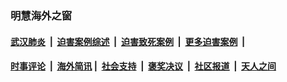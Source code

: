 
### 明慧海外之窗

####  [武汉肺炎](indexes/365.md?t=05190001) &nbsp;|&nbsp;  [迫害案例综述](indexes/328.md?t=05190001) &nbsp;|&nbsp; [迫害致死案例](indexes/277.md?t=05190001)  &nbsp;|&nbsp; [更多迫害案例](indexes/81.md?t=05190001)  &nbsp;|&nbsp; 
####  [时事评论](indexes/19.md?t=05190001) &nbsp;|&nbsp; [海外简讯](indexes/245.md?t=05190001)&nbsp;|&nbsp;  [社会支持](indexes/140.md?t=05190001) &nbsp;|&nbsp; [褒奖决议](indexes/282.md?t=05190001) &nbsp;|&nbsp; [社区报道](indexes/91.md?t=05190001)  &nbsp;|&nbsp; [天人之间](indexes/78.md?t=05190001) 

